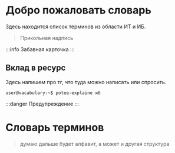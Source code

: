 # Добро пожаловать словарь
Здесь находится список терминов из области ИТ и ИБ.
> Прикольная надпись

:::info
Забавная карточка
:::

## Вклад в ресурс
Здесь напишем про тг, что туда можно написать или спросить.
```
user@vacabulary:~$ potee-explaine иб 
````
:::danger
Предупреждение
:::
# Словарь терминов
> думаю дальше будет алфавит, а может и другая структура